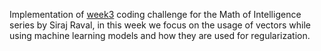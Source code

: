 Implementation of [week3](https://www.youtube.com/watch?v=s0Q3CojqRfM) coding challenge for the Math of Intelligence series by Siraj
Raval, in this week we focus on the usage of vectors while using machine learning models and how they are used for regularization.